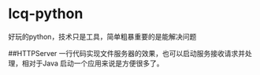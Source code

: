 # lcq-python
好玩的python，技术只是工具，简单粗暴重要的是能解决问题

##HTTPServer
一行代码实现文件服务器的效果，也可以启动服务接收请求并处理，相对于Java 启动一个应用来说是方便很多了。
